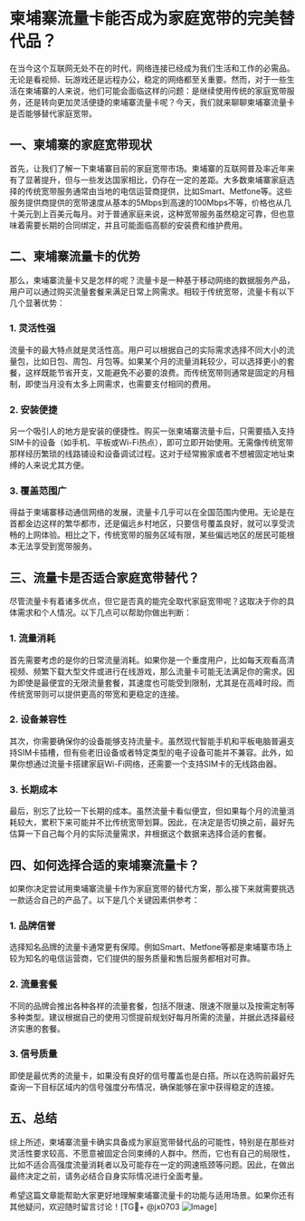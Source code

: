 # 柬埔寨流量卡能否成为家庭宽带的完美替代品？

在当今这个互联网无处不在的时代，网络连接已经成为我们生活和工作的必需品。无论是看视频、玩游戏还是远程办公，稳定的网络都至关重要。然而，对于一些生活在柬埔寨的人来说，他们可能会面临这样的问题：是继续使用传统的家庭宽带服务，还是转向更加灵活便捷的柬埔寨流量卡呢？今天，我们就来聊聊柬埔寨流量卡是否能够替代家庭宽带。

## 一、柬埔寨的家庭宽带现状

首先，让我们了解一下柬埔寨目前的家庭宽带市场。柬埔寨的互联网普及率近年来有了显著提升，但与一些发达国家相比，仍存在一定的差距。大多数柬埔寨家庭选择的传统宽带服务通常由当地的电信运营商提供，比如Smart、Metfone等。这些服务提供商提供的宽带速度从基本的5Mbps到高速的100Mbps不等，价格也从几十美元到上百美元每月。对于普通家庭来说，这种宽带服务虽然稳定可靠，但也意味着需要长期的合同绑定，并且可能面临高额的安装费和维护费用。

## 二、柬埔寨流量卡的优势

那么，柬埔寨流量卡又是怎样的呢？流量卡是一种基于移动网络的数据服务产品，用户可以通过购买流量套餐来满足日常上网需求。相较于传统宽带，流量卡有以下几个显著优势：

### 1. 灵活性强

流量卡的最大特点就是灵活性高。用户可以根据自己的实际需求选择不同大小的流量包，比如日包、周包、月包等。如果某个月的流量消耗较少，可以选择更小的套餐，这样既能节省开支，又能避免不必要的浪费。而传统宽带则通常是固定的月租制，即使当月没有太多上网需求，也需要支付相同的费用。

### 2. 安装便捷

另一个吸引人的地方是安装的便捷性。购买一张柬埔寨流量卡后，只需要插入支持SIM卡的设备（如手机、平板或Wi-Fi热点），即可立即开始使用。无需像传统宽带那样经历繁琐的线路铺设和设备调试过程。这对于经常搬家或者不想被固定地址束缚的人来说尤其方便。

### 3. 覆盖范围广

得益于柬埔寨移动通信网络的发展，流量卡几乎可以在全国范围内使用。无论是在首都金边这样的繁华都市，还是偏远乡村地区，只要信号覆盖良好，就可以享受流畅的上网体验。相比之下，传统宽带的服务区域有限，某些偏远地区的居民可能根本无法享受到宽带服务。

## 三、流量卡是否适合家庭宽带替代？

尽管流量卡有着诸多优点，但它是否真的能完全取代家庭宽带呢？这取决于你的具体需求和个人情况。以下几点可以帮助你做出判断：

### 1. 流量消耗

首先需要考虑的是你的日常流量消耗。如果你是一个重度用户，比如每天观看高清视频、频繁下载大型文件或进行在线游戏，那么流量卡可能无法满足你的需求。因为即使是最便宜的无限流量套餐，其速度也可能受到限制，尤其是在高峰时段。而传统宽带则可以提供更高的带宽和更稳定的连接。

### 2. 设备兼容性

其次，你需要确保你的设备能够支持流量卡。虽然现代智能手机和平板电脑普遍支持SIM卡插槽，但有些老旧设备或者特定类型的电子设备可能并不兼容。此外，如果你想通过流量卡搭建家庭Wi-Fi网络，还需要一个支持SIM卡的无线路由器。

### 3. 长期成本

最后，别忘了比较一下长期的成本。虽然流量卡看似便宜，但如果每个月的流量消耗较大，累积下来可能并不比传统宽带划算。因此，在决定是否切换之前，最好先估算一下自己每个月的实际流量需求，并根据这个数据来选择合适的套餐。

## 四、如何选择合适的柬埔寨流量卡？

如果你决定尝试用柬埔寨流量卡作为家庭宽带的替代方案，那么接下来就需要挑选一款适合自己的产品了。以下是几个关键因素供参考：

### 1. 品牌信誉

选择知名品牌的流量卡通常更有保障。例如Smart、Metfone等都是柬埔寨市场上较为知名的电信运营商，它们提供的服务质量和售后服务都相对可靠。

### 2. 流量套餐

不同的品牌会推出各种各样的流量套餐，包括不限速、限速不限量以及按需定制等多种类型。建议根据自己的使用习惯提前规划好每月所需的流量，并据此选择最经济实惠的套餐。

### 3. 信号质量

即使是最优秀的流量卡，如果没有良好的信号覆盖也是白搭。所以在选购前最好先查询一下目标区域内的信号强度分布情况，确保能够在家中获得稳定的连接。

## 五、总结

综上所述，柬埔寨流量卡确实具备成为家庭宽带替代品的可能性，特别是在那些对灵活性要求较高、不愿意被固定合同束缚的人群中。然而，它也有自己的局限性，比如不适合高强度流量消耗者以及可能存在一定的网速瓶颈等问题。因此，在做出最终决定之前，请务必结合自身实际情况进行全面考量。

希望这篇文章能帮助大家更好地理解柬埔寨流量卡的功能与适用场景。如果你还有其他疑问，欢迎随时留言讨论！[TG💪+ @jx0703 ![Image](https://github.com/user-attachments/assets/dbca1d08-cadb-493c-b0ec-ad6f7a83f270)]